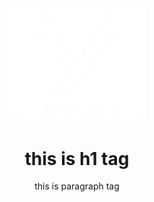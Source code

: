 
<div align='center'>
  <img src='./MYlogo.png' alt='myimage' width='220px' />
  <h1>this is h1 tag</h1>
  <p>this is paragraph tag</p>
</div>
